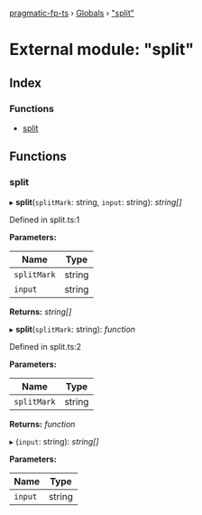 [pragmatic-fp-ts](../README.md) › [Globals](../globals.md) › ["split"](_split_.md)

# External module: "split"

## Index

### Functions

* [split](_split_.md#split)

## Functions

###  split

▸ **split**(`splitMark`: string, `input`: string): *string[]*

Defined in split.ts:1

**Parameters:**

Name | Type |
------ | ------ |
`splitMark` | string |
`input` | string |

**Returns:** *string[]*

▸ **split**(`splitMark`: string): *function*

Defined in split.ts:2

**Parameters:**

Name | Type |
------ | ------ |
`splitMark` | string |

**Returns:** *function*

▸ (`input`: string): *string[]*

**Parameters:**

Name | Type |
------ | ------ |
`input` | string |
